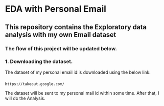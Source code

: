 # EDA with Personal Email

## This repository contains the Exploratory data analysis with my own Email dataset

### The flow of this project will be updated below.

### 1. Downloading the dataset.
The dataset of my personal email id is downloaded using the below link.
###    
    https://takeout.google.com/
  The dataset will be sent to my personal mail id within some time. After that, I will do the Analysis.
